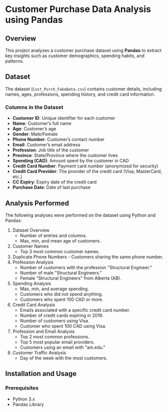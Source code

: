 # Customer Purchase Data Analysis using Pandas

## Overview
This project analyzes a customer purchase dataset using **Pandas** to extract key insights such as customer demographics, spending habits, and patterns.

## Dataset
The dataset (`Cust_Purch_FakeData.csv`) contains customer details, including names, ages, professions, spending history, and credit card information.

### Columns in the Dataset
- **Customer ID**: Unique identifier for each customer
- **Name**: Customer’s full name
- **Age**: Customer’s age
- **Gender**: Male/Female
- **Phone Number**: Customer’s contact number
- **Email**: Customer’s email address
- **Profession**: Job title of the customer
- **Province**: State/Province where the customer lives
- **Spending (CAD)**: Amount spent by the customer in CAD
- **Credit Card Number**: Payment card number (anonymized for security)
- **Credit Card Provider**: The provider of the credit card (Visa, MasterCard, etc.)
- **CC Expiry**: Expiry date of the credit card
- **Purchase Date**: Date of last purchase

## Analysis Performed


The following analyses were performed on the dataset using Python and Pandas:
  1.  Dataset Overview
        - Number of entries and columns.
        - Max, min, and mean age of customers.
2.	Customer Names
       - Top 3 most common customer names.
3.	Duplicate Phone Numbers
        - Customers sharing the same phone number.
4.	Profession Analysis
      - Number of customers with the profession "Structural Engineer."
      - Number of male "Structural Engineers."
      - Female "Structural Engineers" from Alberta (AB).
5.	Spending Analysis
       - Max, min, and average spending.
       - Customers who did not spend anything.
       - Customers who spent 100 CAD or more.
6.	Credit Card Analysis
       - Emails associated with a specific credit card number.
       - Number of credit cards expiring in 2019.
       - Number of customers using Visa.
    - Customer who spent 100 CAD using Visa.
7.	Profession and Email Analysis
     - Top 2 most common professions.
     - Top 5 most popular email providers.
     - Customers using an email with "am.edu."
8.	Customer Traffic Analysis
    - Day of the week with the most customers.






## Installation and Usage
### Prerequisites
- Python 3.x
- Pandas Library
